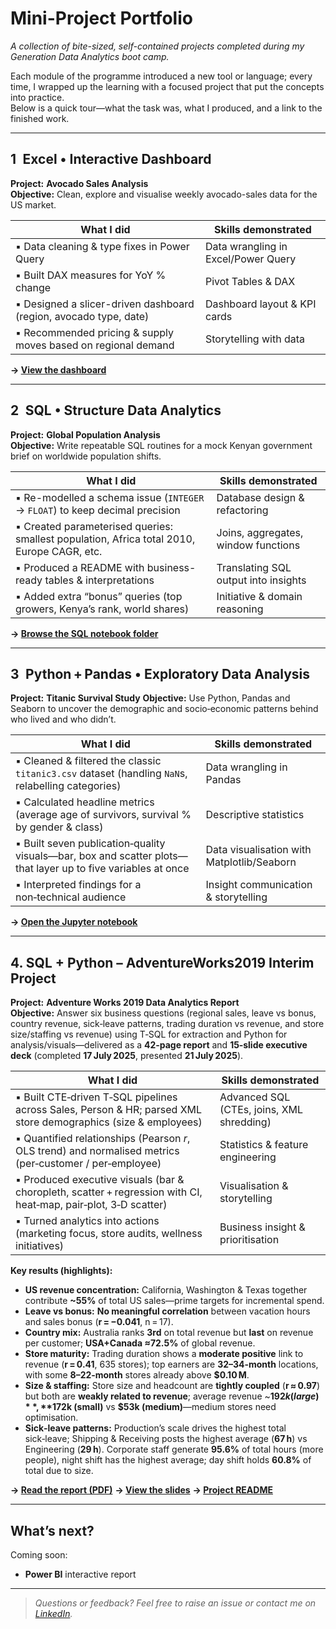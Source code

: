 # Mini-Project Portfolio  
_A collection of bite-sized, self-contained projects completed during my Generation Data Analytics boot camp._

Each module of the programme introduced a new tool or language; every time, I wrapped up the learning with a focused project that put the concepts into practice.  
Below is a quick tour—what the task was, what I produced, and a link to the finished work.

---

## 1 Excel • Interactive Dashboard  
**Project:** **Avocado Sales Analysis**  
**Objective:** Clean, explore and visualise weekly avocado-sales data for the US market.

| What I did | Skills demonstrated |
|------------|--------------------|
| ▪ Data cleaning & type fixes in Power Query | Data wrangling in Excel/Power Query |
| ▪ Built DAX measures for YoY % change | Pivot Tables & DAX |
| ▪ Designed a slicer-driven dashboard (region, avocado type, date) | Dashboard layout & KPI cards |
| ▪ Recommended pricing & supply moves based on regional demand | Storytelling with data |

**→ [View the dashboard](https://sites.google.com/view/avocadotrendanalysis/home)**

---

## 2 SQL • Structure Data Analytics  
**Project:** **Global Population Analysis**  
**Objective:** Write repeatable SQL routines for a mock Kenyan government brief on worldwide population shifts.

| What I did | Skills demonstrated |
|------------|--------------------|
| ▪ Re-modelled a schema issue (`INTEGER` → `FLOAT`) to keep decimal precision | Database design & refactoring |
| ▪ Created parameterised queries: smallest population, Africa total 2010, Europe CAGR, etc. | Joins, aggregates, window functions |
| ▪ Produced a README with business-ready tables & interpretations | Translating SQL output into insights |
| ▪ Added extra “bonus” queries (top growers, Kenya’s rank, world shares) | Initiative & domain reasoning |

**→ [Browse the SQL notebook folder](https://github.com/zaraanry/mini_project/tree/main/Global%20Population%20Analysis%20Project%20(SQL))**

---

## 3 Python + Pandas • Exploratory Data Analysis

**Project:** **Titanic Survival Study**
**Objective:** Use Python, Pandas and Seaborn to uncover the demographic and socio‑economic patterns behind who lived and who didn’t.

| What I did                                                                                                                    | Skills demonstrated                          |
| ----------------------------------------------------------------------------------------------------------------------------- | -------------------------------------------- |
| ▪ Cleaned & filtered the classic `titanic3.csv` dataset (handling `NaN`s, relabelling categories)                             | Data wrangling in Pandas                   |
| ▪ Calculated headline metrics (average age of survivors, survival % by gender & class)                                        | Descriptive statistics                     |
| ▪ Built seven publication‑quality visuals—bar, box and scatter plots—that layer up to five variables at once                  | Data visualisation with Matplotlib/Seaborn |
| ▪ Interpreted findings for a non‑technical audience | Insight communication & storytelling       |

**→ [Open the Jupyter notebook](https://github.com/zaraanry/mini_project/blob/main/Titanic%20Survival%20Analysis%20(Python)/titanic.ipynb)**

---


## 4. SQL + Python – AdventureWorks2019 Interim Project
**Project:** **Adventure Works 2019 Data Analytics Report**  
**Objective:** Answer six business questions (regional sales, leave vs bonus, country revenue, sick‑leave patterns, trading duration vs revenue, and store size/staffing vs revenue) using T‑SQL for extraction and Python for analysis/visuals—delivered as a **42‑page report** and **15‑slide executive deck** (completed **17 July 2025**, presented **21 July 2025**).

| What I did | Skills demonstrated |
|------------|--------------------|
| ▪ Built CTE‑driven T‑SQL pipelines across Sales, Person & HR; parsed XML store demographics (size & employees) | Advanced SQL (CTEs, joins, XML shredding) |
| ▪ Quantified relationships (Pearson _r_, OLS trend) and normalised metrics (per‑customer / per‑employee) | Statistics & feature engineering |
| ▪ Produced executive visuals (bar & choropleth, scatter + regression with CI, heat‑map, pair‑plot, 3‑D scatter) | Visualisation & storytelling |
| ▪ Turned analytics into actions (marketing focus, store audits, wellness initiatives) | Business insight & prioritisation |

**Key results (highlights):**
- **US revenue concentration:** California, Washington & Texas together contribute **~55%** of total US sales—prime targets for incremental spend.  
- **Leave vs bonus:** **No meaningful correlation** between vacation hours and sales bonus (**r = −0.041**, n = 17).  
- **Country mix:** Australia ranks **3rd** on total revenue but **last** on revenue per customer; **USA+Canada ≈72.5%** of global revenue.  
- **Store maturity:** Trading duration shows a **moderate positive** link to revenue (**r = 0.41**, 635 stores); top earners are **32–34‑month** locations, with some **8–22‑month** stores already above **$0.10 M**.  
- **Size & staffing:** Store size and headcount are **tightly coupled** (**r ≈ 0.97**) but both are **weakly related to revenue**; average revenue ~**$192k (large)**, **$172k (small)** vs **$53k (medium)**—medium stores need optimisation.  
- **Sick‑leave patterns:** Production’s scale drives the highest total sick‑leave; Shipping & Receiving posts the highest average (**67 h**) vs Engineering (**29 h**). Corporate staff generate **95.6%** of total hours (more people), night shift has the highest average; day shift holds **60.8%** of total due to size.  

**→ [Read the report (PDF)](https://github.com/zaraanry/mini_project/blob/main/Adventure%20Works%202019/Interim%20Project.pdf)** 
**→ [View the slides](https://github.com/zaraanry/mini_project/blob/main/Adventure%20Works%202019/Presentation.pdf)** 
**→ [Project README](https://github.com/zaraanry/mini_project/tree/main/Adventure%20Works%202019)**

---

## What’s next?

Coming soon:

* **Power BI** interactive report

---

> _Questions or feedback? Feel free to raise an issue or contact me on [LinkedIn](https://www.linkedin.com/in/zahra-noury-9a6b4535b/)._
